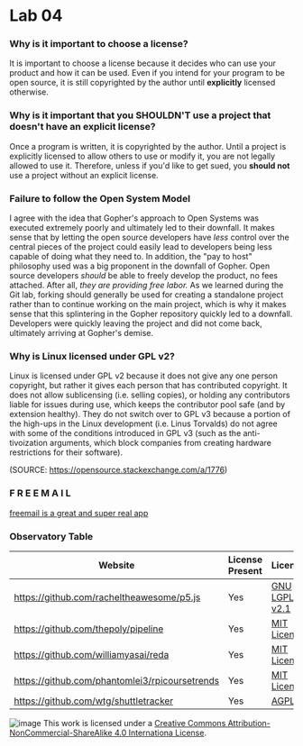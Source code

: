 # Lab 04

### Why is it important to choose a license?

It is important to choose a license because it decides who can use your product and how it can be used. Even if you intend for your program to be open source, it is still copyrighted by the author until **explicitly** licensed otherwise.

### Why is it important that you SHOULDN'T use a project that doesn't have an explicit license?

Once a program is written, it is copyrighted by the author. Until a project is explicitly licensed to allow others to use or modify it, you are not legally allowed to use it. Therefore, unless if you'd like to get sued, you **should not** use a project without an explicit license.

### Failure to follow the Open System Model

I agree with the idea that Gopher's approach to Open Systems was executed extremely poorly and ultimately led to their downfall. It makes sense that by letting the open source developers have _less_ control over the central pieces of the project could easily lead to developers being less capable of doing what they need to. In addition, the "pay to host" philosophy used was a big proponent in the downfall of Gopher. Open source developers _should_ be able to freely develop the product, no fees attached. After all, _they are providing free labor._ As we learned during the Git lab, forking should generally be used for creating a standalone project rather than to continue working on the main project, which is why it makes sense that this splintering in the Gopher repository quickly led to a downfall. Developers were quickly leaving the project and did not come back, ultimately arriving at Gopher's demise.

### Why is Linux licensed under GPL v2?

Linux is licensed under GPL v2 because it does not give any one person copyright, but rather it gives each person that has contributed copyright. It does not allow sublicensing (i.e. selling copies), or holding any contributors liable for issues during use, which keeps the contributor pool safe (and by extension healthy). They do not switch over to GPL v3 because a portion of the high-ups in the Linux development (i.e. Linus Torvalds) do not agree with some of the conditions introduced in GPL v3 (such as the anti-tivoization arguments, which block companies from creating hardware restrictions for their software).

(SOURCE: https://opensource.stackexchange.com/a/1776)

### F R E E M A I L
[freemail is a great and super real app](https://github.com/jputlock/freemail)

### Observatory Table


Website | License Present | License
---------|:----------|:-------
https://github.com/racheltheawesome/p5.js | Yes | [GNU LGPL v2.1](https://www.gnu.org/licenses/old-licenses/lgpl-2.1.en.html)
https://github.com/thepoly/pipeline | Yes | [MIT License](https://opensource.org/licenses/MIT)
https://github.com/williamyasai/reda | Yes | [MIT License](https://opensource.org/licenses/MIT)
https://github.com/phantomlei3/rpicoursetrends | Yes | [MIT License](https://opensource.org/licenses/MIT)
https://github.com/wtg/shuttletracker | Yes | [AGPL](https://www.gnu.org/licenses/agpl-3.0.en.html)



![image](https://i.creativecommons.org/l/by-nc-sa/4.0/88x31.png) This work is licensed under a [Creative Commons Attribution-NonCommercial-ShareAlike 4.0 Internationa License](http://creativecommons.org/licenses/by-nc-sa/4.0/). 
